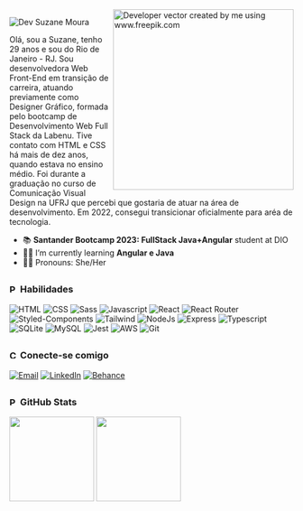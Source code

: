 <img align="right" alt="Developer vector created by me using www.freepik.com" height="320" src="https://github.com/suuzanemoura/suuzanemoura/assets/104701271/0ba5c618-2493-4981-b8a2-22f0fba76240">

![Dev Suzane Moura](https://github.com/suuzanemoura/suuzanemoura/assets/104701271/ced13b1d-c643-453c-8f59-8782dc4fd2e8)

Olá, sou a Suzane, tenho 29 anos e sou do Rio de Janeiro - RJ. Sou desenvolvedora Web Front-End em transição de carreira, atuando previamente como Designer Gráfico, formada pelo bootcamp de Desenvolvimento Web Full Stack da Labenu. Tive contato com HTML e CSS há mais de dez anos, quando estava no ensino médio. Foi durante a graduação no curso de Comunicação Visual Design na UFRJ que percebi que gostaria de atuar na área de desenvolvimento. Em 2022, consegui transicionar oficialmente para aréa de tecnologia.

- 📚 **Santander Bootcamp 2023: FullStack Java+Angular** student at DIO
- 👩‍💻 I’m currently learning **Angular e Java**
- 💁‍♀️ Pronouns: She/Her

##

### <img alt="Ponto Roxo" height="15" src="https://github.com/suuzanemoura/suuzanemoura/assets/104701271/226bbd8e-6124-4065-b275-95df42e9a784"> Habilidades

![HTML](https://img.shields.io/badge/HTML5-EBE2F1?style=for-the-badge&logo=html5&logoColor=460C68)
![CSS](https://img.shields.io/badge/CSS3-EBE2F1?style=for-the-badge&logo=css3&logoColor=460C68)
![Sass](https://img.shields.io/badge/Sass-EBE2F1?style=for-the-badge&logo=sass&logoColor=460C68)
![Javascript](https://img.shields.io/badge/JavaScript-EBE2F1?style=for-the-badge&logo=javascript&logoColor=460C68)
![React](https://img.shields.io/badge/React-EBE2F1?style=for-the-badge&logo=react&logoColor=460C68)
![React Router](https://img.shields.io/badge/React_Router-EBE2F1?style=for-the-badge&logo=react-router&logoColor=460C68)
![Styled-Components](https://img.shields.io/badge/styled--components-EBE2F1?style=for-the-badge&logo=styled-components&logoColor=460C68)
![Tailwind](https://img.shields.io/badge/Tailwind_CSS-EBE2F1?style=for-the-badge&logo=tailwind-css&logoColor=460C68)
![NodeJs](https://img.shields.io/badge/Node.js-EBE2F1?style=for-the-badge&logo=node.js&logoColor=460C68)
![Express](https://img.shields.io/badge/Express.js-EBE2F1?style=for-the-badge&logo=express&logoColor=460C68)
![Typescript](https://img.shields.io/badge/TypeScript-EBE2F1?style=for-the-badge&logo=typescript&logoColor=460C68)
![SQLite](https://img.shields.io/badge/SQLite-EBE2F1?style=for-the-badge&logo=sqlite&logoColor=460C68)
![MySQL](https://img.shields.io/badge/MySQL-EBE2F1?style=for-the-badge&logo=mysql&logoColor=460C68)
![Jest](https://img.shields.io/badge/Jest-EBE2F1?style=for-the-badge&logo=Jest&logoColor=460C68)
![AWS](https://img.shields.io/badge/Amazon_AWS-EBE2F1?style=for-the-badge&logo=amazonaws&logoColor=460C68)
![Git](https://img.shields.io/badge/GIT-EBE2F1?style=for-the-badge&logo=git&logoColor=460C68)

##

### <img alt="Coração Roxo" height="15" src="https://github.com/suuzanemoura/suuzanemoura/assets/104701271/ce158244-38f2-4162-b0a4-24b1cfa66ef8"> Conecte-se comigo

[![Email](https://img.shields.io/badge/-Gmail-EBE2F1?style=for-the-badge&logo=gmail&logoColor=460C68)](mailto:suuzanemoura@gmail.com)
[![LinkedIn](https://img.shields.io/badge/LinkedIn-EBE2F1?style=for-the-badge&logo=linkedin&logoColor=460C68)](https://www.linkedin.com/in/suuzanemoura)
[![Behance](https://img.shields.io/badge/-Behance-EBE2F1?style=for-the-badge&logo=behance&logoColor=460C68)](https://www.behance.net/suzanemoura)

##

### <img alt="Ponto Roxo" height="15" src="https://github.com/suuzanemoura/suuzanemoura/assets/104701271/226bbd8e-6124-4065-b275-95df42e9a784"> GitHub Stats

<div>
<img height="150em" src="https://github-readme-stats.vercel.app/api?username=suuzanemoura&show_icons=true&theme=jolly&include_all_commits=true&hide_title=true&count_private=true&hide=stars"/>
<img height="150em" src="https://github-readme-stats.vercel.app/api/top-langs/?username=suuzanemoura&layout=compact&hide_title=true&langs_count=7&theme=jolly"/>
</div>

